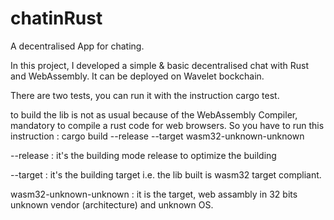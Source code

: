 # chatinRust
A decentralised App for chating.

In this project, I developed a simple & basic decentralised chat with Rust and WebAssembly. It can be deployed on Wavelet bockchain.

There are two tests, you can run it with the instruction cargo test.

to build the lib is not as usual because of the WebAssembly Compiler, mandatory to compile a rust code for web browsers. So you have to run this instruction : cargo build --release --target wasm32-unknown-unknown

--release : it's the building mode release to optimize the building

--target : it's the building target i.e. the lib built is wasm32 target compliant.

wasm32-unknown-unknown : it is the target, web assambly in 32 bits unknown vendor (architecture) and unknown OS.
